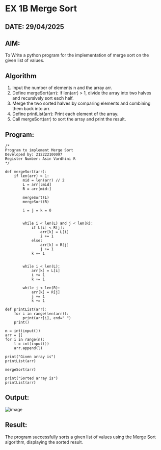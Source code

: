 # EX 1B Merge Sort
## DATE: 29/04/2025
## AIM:
To Write a python program for the implementation of merge sort on the given list of values.



## Algorithm
1. Input the number of elements n and the array arr.
2. Define mergeSort(arr): If len(arr) > 1, divide the array into two halves and recursively sort each half.
3. Merge the two sorted halves by comparing elements and combining them back into arr.
4. Define printList(arr): Print each element of the array.
5. Call mergeSort(arr) to sort the array and print the result.

## Program:
```
/*
Program to implement Merge Sort
Developed by: 212222100007
Register Number: Asin Vardhini R 
*/

def mergeSort(arr):
    if len(arr) > 1:
        mid = len(arr) // 2 
        L = arr[:mid]
        R = arr[mid:]
        
        mergeSort(L)
        mergeSort(R) 
        
        i = j = k = 0
        
   
        while i < len(L) and j < len(R):
            if L[i] < R[j]:
                arr[k] = L[i]
                i += 1
            else:
                arr[k] = R[j]
                j += 1
            k += 1
        

        while i < len(L):
            arr[k] = L[i]
            i += 1
            k += 1
        
        while j < len(R):
            arr[k] = R[j]
            j += 1
            k += 1

def printList(arr):
    for i in range(len(arr)):
        print(arr[i], end=" ")
    print()

n = int(input())
arr = []
for i in range(n):
    l = int(input())
    arr.append(l)

print("Given array is")
printList(arr)

mergeSort(arr)

print("Sorted array is")
printList(arr)

```

## Output:
![image](https://github.com/user-attachments/assets/5a6edce9-1e8c-4c30-9f87-b67708470012)



## Result:
The program successfully sorts a given list of values using the Merge Sort algorithm, displaying the sorted result.
